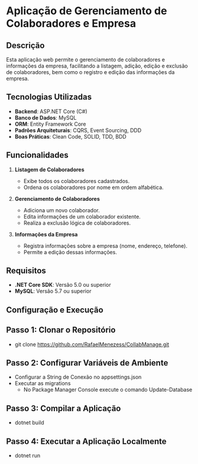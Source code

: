 # Aplicação de Gerenciamento de Colaboradores e Empresa

## Descrição
Esta aplicação web permite o gerenciamento de colaboradores e informações da empresa, facilitando a listagem, adição, edição e exclusão de colaboradores, bem como o registro e edição das informações da empresa.

## Tecnologias Utilizadas
- **Backend**: ASP.NET Core (C#)
- **Banco de Dados**: MySQL
- **ORM**: Entity Framework Core
- **Padrões Arquiteturais**: CQRS, Event Sourcing, DDD
- **Boas Práticas**: Clean Code, SOLID, TDD, BDD

## Funcionalidades
1. **Listagem de Colaboradores**
   - Exibe todos os colaboradores cadastrados.
   - Ordena os colaboradores por nome em ordem alfabética.

2. **Gerenciamento de Colaboradores**
   - Adiciona um novo colaborador.
   - Edita informações de um colaborador existente.
   - Realiza a exclusão lógica de colaboradores.

3. **Informações da Empresa**
   - Registra informações sobre a empresa (nome, endereço, telefone).
   - Permite a edição dessas informações.

## Requisitos
  - **.NET Core SDK**: Versão 5.0 ou superior
  - **MySQL**: Versão 5.7 ou superior

## Configuração e Execução
## Passo 1: Clonar o Repositório
  - git clone https://github.com/RafaelMenezess/CollabManage.git

## Passo 2: Configurar Variáveis de Ambiente
  - Configurar a String de Conexão no appsettings.json
  - Executar as migrations
    - No Package Manager Console execute o comando Update-Database 

## Passo 3: Compilar a Aplicação
  - dotnet build

## Passo 4: Executar a Aplicação Localmente
  - dotnet run


